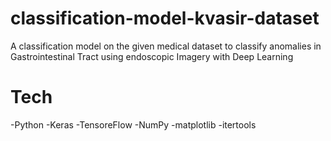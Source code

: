 # classification-model-kvasir-dataset
A classification model on the given medical dataset to classify anomalies in Gastrointestinal Tract using endoscopic Imagery with Deep Learning

# Tech
-Python
-Keras
-TensoreFlow
-NumPy
-matplotlib
-itertools
